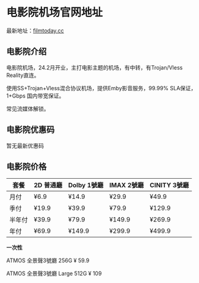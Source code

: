 # 电影院机场官网地址

最新地址：[filmtoday.cc](https://my.filmtoday.cc/#/register?code=H43jWbkw)

## 电影院介绍

电影院机场，24.2月开业，主打电影主题的机场，有中转，有Trojan/Vless Reality直连。

使用SS+Trojan+Vless混合协议机场，提供Emby影音服务，99.99% SLA保证，1+Gbps 国内带宽保证。

常见流媒体解锁。

## 电影院优惠码

暂无最新优惠码

## 电影院价格

|套餐|2D 普通廳|Dolby 1號廳|IMAX 2號廳|CINITY 3號廳|
|----|----|----|----|----|
|月付|¥6.9|¥14.9|¥29.9|¥49.9|
|季付|¥19.9|¥39.9|¥79.9|¥129.9|
|半年付|¥39.9|¥79.9|¥149.9|¥269.9|
|年付|¥69.9|¥149.9|¥299.9|¥499.9|

**一次性**

ATMOS 全景聲3號廳 256G ¥ 59.9

ATMOS 全景聲3號廳 Large 512G ¥ 109
